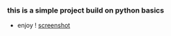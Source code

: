 ### this is a simple project build on python basics
- enjoy
! [screenshot](/assets/Screenshot%20from%202022-05-29%2018-19-21.png)